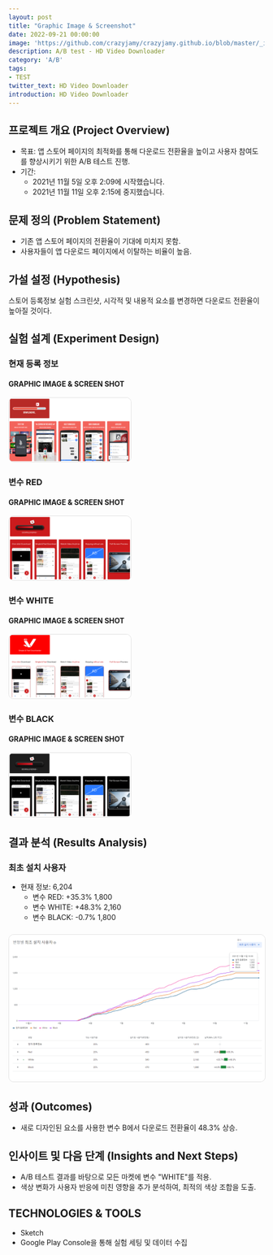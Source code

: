 ```yaml
---
layout: post
title: "Graphic Image & Screenshot"
date: 2022-09-21 00:00:00
image: 'https://github.com/crazyjamy/crazyjamy.github.io/blob/master/_images/_thumbnail/AB-appicon-gray.png?raw=true'
description: A/B test - HD Video Downloader
category: 'A/B'
tags:
- TEST
twitter_text: HD Video Downloader
introduction: HD Video Downloader
---
```


## 프로젝트 개요 (Project Overview)
+ 목표: 앱 스토어 페이지의 최적화를 통해 다운로드 전환율을 높이고 사용자 참여도를 향상시키기 위한 A/B 테스트 진행.
+ 기간:
  + 2021년 11월 5일 오후 2:09에 시작했습니다. 
  + 2021년 11월 11일 오후 2:15에 중지했습니다.
 
## 문제 정의 (Problem Statement)
+ 기존 앱 스토어 페이지의 전환율이 기대에 미치지 못함.
+ 사용자들이 앱 다운로드 페이지에서 이탈하는 비율이 높음.

## 가설 설정 (Hypothesis)
스토어 등록정보 실험 스크린샷, 시각적 및 내용적 요소를 변경하면 다운로드 전환율이 높아질 것이다.

## 실험 설계 (Experiment Design)
### 현재 등록 정보
#### GRAPHIC IMAGE & SCREEN SHOT
<img src="https://github.com/crazyjamy/crazyjamy.github.io/blob/master/_images/_post/211105-ab-hdvd/default.png?raw=true" alt="" style="border: 1px solid #e1e1e1; border-radius: 10px; width: 240px;">

### 변수 RED
#### GRAPHIC IMAGE & SCREEN SHOT 
<img src="https://github.com/crazyjamy/crazyjamy.github.io/blob/master/_images/_post/211105-ab-hdvd/a.png?raw=true" alt="" style="border: 1px solid #e1e1e1; border-radius: 10px; width: 240px;">

### 변수 WHITE
#### GRAPHIC IMAGE & SCREEN SHOT
<img src="https://github.com/crazyjamy/crazyjamy.github.io/blob/master/_images/_post/211105-ab-hdvd/b.png?raw=true" alt="" style="border: 1px solid #e1e1e1; border-radius: 10px; width: 240px;">

### 변수 BLACK
#### GRAPHIC IMAGE & SCREEN SHOT
<img src="https://github.com/crazyjamy/crazyjamy.github.io/blob/master/_images/_post/211105-ab-hdvd/c.png?raw=true" alt="" style="border: 1px solid #e1e1e1; border-radius: 10px; width: 240px;">


## 결과 분석 (Results Analysis)
### 최초 설치 사용자
+ 현재 정보: 6,204
  + 변수 RED: +35.3% 1,800
  + 변수 WHITE: +48.3% 2,160
  + 변수 BLACK: -0.7% 1,800 
<img src="https://github.com/crazyjamy/crazyjamy.github.io/blob/master/_images/_post/211105-ab-hdvd/ab-first-installed-user.png?raw=true" alt="" style="border: 1px solid #e1e1e1; border-radius: 10px;margin-top:10px;">

## 성과 (Outcomes)
+ 새로 디자인된 요소를 사용한 변수 B에서 다운로드 전환율이 48.3% 상승.

## 인사이트 및 다음 단계 (Insights and Next Steps)
+ A/B 테스트 결과를 바탕으로 모든 마켓에 변수 "WHITE"를 적용.
+ 색상 변화가 사용자 반응에 미친 영향을 추가 분석하여, 최적의 색상 조합을 도출.

## TECHNOLOGIES & TOOLS
+ Sketch
+ Google Play Console을 통해 실험 세팅 및 데이터 수집

